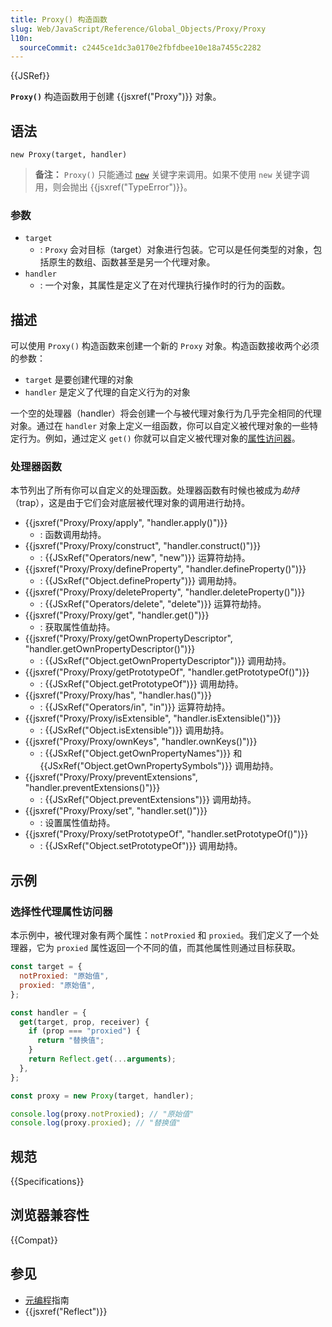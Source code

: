 ```yaml
---
title: Proxy() 构造函数
slug: Web/JavaScript/Reference/Global_Objects/Proxy/Proxy
l10n:
  sourceCommit: c2445ce1dc3a0170e2fbfdbee10e18a7455c2282
---
```


{{JSRef}}

**`Proxy()`** 构造函数用于创建 {{jsxref("Proxy")}} 对象。

## 语法

```js-nolint
new Proxy(target, handler)
```

> **备注：** `Proxy()` 只能通过 [`new`](/zh-CN/docs/Web/JavaScript/Reference/Operators/new) 关键字来调用。如果不使用 `new` 关键字调用，则会抛出 {{jsxref("TypeError")}}。

### 参数

- `target`
  - : `Proxy` 会对目标（target）对象进行包装。它可以是任何类型的对象，包括原生的数组、函数甚至是另一个代理对象。
- `handler`
  - : 一个对象，其属性是定义了在对代理执行操作时的行为的函数。

## 描述

可以使用 `Proxy()` 构造函数来创建一个新的 `Proxy` 对象。构造函数接收两个必须的参数：

- `target` 是要创建代理的对象
- `handler` 是定义了代理的自定义行为的对象

一个空的处理器（handler）将会创建一个与被代理对象行为几乎完全相同的代理对象。通过在 `handler` 对象上定义一组函数，你可以自定义被代理对象的一些特定行为。例如，通过定义 `get()` 你就可以自定义被代理对象的[属性访问器](/zh-CN/docs/Web/JavaScript/Reference/Operators/Property_accessors)。

### 处理器函数

本节列出了所有你可以自定义的处理函数。处理器函数有时候也被成为*劫持*（trap），这是由于它们会对底层被代理对象的调用进行劫持。

- {{jsxref("Proxy/Proxy/apply", "handler.apply()")}}
  - : 函数调用劫持。
- {{jsxref("Proxy/Proxy/construct", "handler.construct()")}}
  - : {{JSxRef("Operators/new", "new")}} 运算符劫持。
- {{jsxref("Proxy/Proxy/defineProperty", "handler.defineProperty()")}}
  - : {{JSxRef("Object.defineProperty")}} 调用劫持。
- {{jsxref("Proxy/Proxy/deleteProperty", "handler.deleteProperty()")}}
  - : {{JSxRef("Operators/delete", "delete")}} 运算符劫持。
- {{jsxref("Proxy/Proxy/get", "handler.get()")}}
  - : 获取属性值劫持。
- {{jsxref("Proxy/Proxy/getOwnPropertyDescriptor", "handler.getOwnPropertyDescriptor()")}}
  - : {{JSxRef("Object.getOwnPropertyDescriptor")}} 调用劫持。
- {{jsxref("Proxy/Proxy/getPrototypeOf", "handler.getPrototypeOf()")}}
  - : {{JSxRef("Object.getPrototypeOf")}} 调用劫持。
- {{jsxref("Proxy/Proxy/has", "handler.has()")}}
  - : {{JSxRef("Operators/in", "in")}} 运算符劫持。
- {{jsxref("Proxy/Proxy/isExtensible", "handler.isExtensible()")}}
  - : {{JSxRef("Object.isExtensible")}} 调用劫持。
- {{jsxref("Proxy/Proxy/ownKeys", "handler.ownKeys()")}}
  - : {{JSxRef("Object.getOwnPropertyNames")}} 和{{JSxRef("Object.getOwnPropertySymbols")}} 调用劫持。
- {{jsxref("Proxy/Proxy/preventExtensions", "handler.preventExtensions()")}}
  - : {{JSxRef("Object.preventExtensions")}} 调用劫持。
- {{jsxref("Proxy/Proxy/set", "handler.set()")}}
  - : 设置属性值劫持。
- {{jsxref("Proxy/Proxy/setPrototypeOf", "handler.setPrototypeOf()")}}
  - : {{JSxRef("Object.setPrototypeOf")}} 调用劫持。

## 示例

### 选择性代理属性访问器

本示例中，被代理对象有两个属性：`notProxied` 和 `proxied`。我们定义了一个处理器，它为 `proxied` 属性返回一个不同的值，而其他属性则通过目标获取。

```js
const target = {
  notProxied: "原始值",
  proxied: "原始值",
};

const handler = {
  get(target, prop, receiver) {
    if (prop === "proxied") {
      return "替换值";
    }
    return Reflect.get(...arguments);
  },
};

const proxy = new Proxy(target, handler);

console.log(proxy.notProxied); // "原始值"
console.log(proxy.proxied); // "替换值"
```

## 规范

{{Specifications}}

## 浏览器兼容性

{{Compat}}

## 参见

- [元编程](/zh-CN/docs/Web/JavaScript/Guide/Meta_programming)指南
- {{jsxref("Reflect")}}

